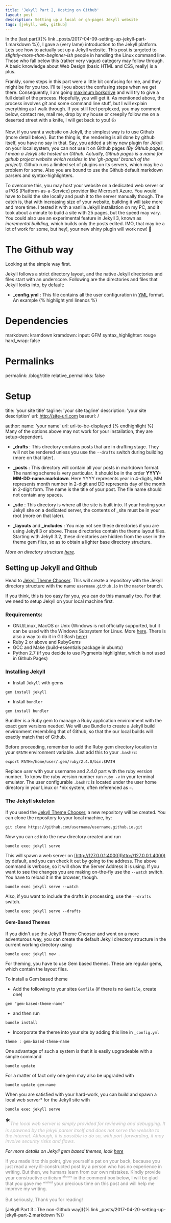 ```yaml
---
title: 'Jekyll Part 2, Hosting on Github'
layout: post
description: Setting up a local or gh-pages Jekyll website
tags: [jekyll, web, github]
---
```


In the [last part]({% link _posts/2017-04-09-setting-up-jekyll-part-1.markdown %}), I gave a (very lame) introduction to the Jekyll platform. Lets see how to actually set up a Jekyll website. This post is targeted to *slightly-more-than-beginner-ish* people in handling the Linux command line. Those who fall below this (rather very vague) category may follow through. A basic knowledge about Web Design (basic HTML and CSS, really) is a plus.

Frankly, some steps in this part were a little bit confusing for me, and they might be for you too. I'll tell you about the confusing steps when we get there. Consequently, I am going [maximum borkdrive](https://www.google.co.in/search?q=maximum+borkdrive) and will try to give a full detail of the process. Hopefully, you will get it. As mentioned above, the process involves *git* and some command line stuff, but I will explain everything as I walk through. If you still feel perplexed, you may comment below, contact me, mail me, drop by my house or creepily follow me on a deserted street with a knife, I will get back to you! :+1:

Now, if you want a website on Jekyll, the simplest way is to use Github (more detail below). But the thing is, the rendering is all done by github itself, you have no say in that. Say, you added a shiny new plugin for Jekyll on your local system, you can not use it on Github pages *(By Github pages, I mean a Jekyll site hosted on Github. Actually, Github pages is a name for github project website which resides in the 'gh-pages' branch of the project)*. Github runs a limited set of plugins on its servers, which may be a problem for some. Also you are bound to use the Github default markdown parsers and syntax-highlighters.

To overcome this, you may host your website on a dedicated web server or a POS (Platform-as-a-Service) provider like Microsoft Azure. You would have to build the site locally and push it to the server manually though. The catch is, that with increasing size of your website, building it will take more and more time. I tested it with a vanilla Jekyll installation on my PC, and it took about a minute to build a site with 25 pages, but the speed may vary. You could also use an experimental feature in Jekyll 3, known as *incremental building*, which builds only the posts edited. IMO, that may be a lot of work for some, but hey!, your new shiny plugin will work now! :grimacing:

# The Github way #

Looking at the simple way first.

Jekyll follows a strict directory layout, and the native Jekyll directories and files start with an underscore. Following are the directories and files that Jekyll looks into, by default:

- **_config.yml** : This file contains all the user configuration in [YML](https://en.wikipedia.org/wiki/YAML) format. An example
{% highlight yml linenos %}
# Dependencies
markdown: kramdown
kramdown:
  input: GFM
  syntax_highlighter: rouge
  hard_wrap: false

# Permalinks
permalink:          /blog/:title
relative_permalinks: false

# Setup
title:            'your site title'
tagline:          'your site tagline'
description:      'your site description'
url:              http://site-url.com
baseurl:          /

author:
  name:           'your name'
  url:            url-to-be-displayed
{% endhighlight %}
Many of the options above may not work for your installation, they are setup-dependent.

- **_drafts** : This directory contains posts that are in drafting stage. They will not be rendered unless you use the <code>--drafts</code> switch during building (more on that later).

- **_posts** : This directory will contain all your posts in markdown format. The naming scheme is very particular. It should be in the order **YYYY-MM-DD-name.markdown**. Here YYYY represents year in 4-digits, MM represents month number in 2-digit and DD represents day of the month in 2-digit form. The name is the title of your post. The file name should not contain any spaces.

- **_site** : This directory is where all the site is built into. If your hosting your Jekyll site on a dedicated server, the contents of _site must be in your root (more on that later).

- **\_layouts** and **\_includes** : You may not see these directories if you are using Jekyll 3 or above. These directories contain the theme layout files. Starting with Jekyll 3.2, these directories are hidden from the user in the theme gem files, so as to obtain a lighter base directory structure. 

*More on directory structure [here](https://jekyllrb.com/docs/structure/).*

## Setting up Jekyll and Github

Head to [Jekyll Theme Chooser](https://pages.github.com/themes/). This will create a repository with the Jekyll directory structure with the name <code>username.github.io</code> in the <code>master</code> branch.

If you think, this is too easy for you, you can do this manually too. For that we need to setup Jekyll on your local machine first.

### Requirements:
+ GNU/Linux, MacOS or Unix (Windows is not officially supported, but it can be used with the Windows Subsystem for Linux. More [here](https://jekyllrb.com/docs/windows/). There is also a way to do it in Git Bash [here](http://programminghistorian.org/lessons/building-static-sites-with-jekyll-github-pages#on-windows-))
+ Ruby 2 or above and RubyGems
+ GCC and Make (build-essentials package in ubuntu)
+ Python 2.7 (if you decide to use Pygments highlighter, which is not used in Github Pages)

### Installing Jekyll
- Install <code>Jekyll</code> with gems
```
gem install jekyll
```
- Install <code>bundler</code>
```
gem install bundler
```
Bundler is a Ruby gem to manage a Ruby application environment with the exact gem versions needed. We will use Bundle to create a Jekyll build environment resembling that of Github, so that the our local builds will exactly match that of Github.

Before proceeding, remember to add the Ruby gem directory location to your ```$PATH``` environment variable. Just add this to your ```.bashrc```:
```
export PATH=/home/user/.gem/ruby/2.4.0/bin:$PATH
```
Replace *user* with your username and *2.4.0* part with the ruby version number. To know the ruby version number run ```ruby -v``` in your terminal emulator. The user configurable ```.bashrc``` is located under the user home directory in your Linux or \*nix system, often referenced as ```~```.

### The Jekyll skeleton
If you used the [Jekyll Theme Chooser](https://pages.github.com/themes/), a new repository will be created. You can clone the repository to your local machine, by:
```
git clone https://github.com/username/username.github.io.git
```
Now you can <code>cd</code> into the new directory created and run
```
bundle exec jekyll serve
```
This will spawn a web server on [http://127.0.0.1:4000](http://127.0.0.1:4000) by default, and you can check it out by going to the address. The above command is verbose, so it will show the Server Address it is using. If you want to see the changes you are making on-the-fly use the <code>--watch</code> switch. You have to reload it in the browser, though.
```
bundle exec jekyll serve --watch
```
Also, if you want to include the drafts in processing, use the <code>--drafts</code> switch.
```
bundle exec jekyll serve --drafts
```

#### Gem-Based Themes

If you didn't use the Jekyll Theme Chooser and went on a more adventurous way, you can create the default Jekyll directory structure in the current working directory using 
```
bundle exec jekyll new .
```
For theming, you have to use Gem based themes. These are regular gems, which contain the layout files. 

To install a Gem based theme
- Add the following to your sites <code>Gemfile</code> (if there is no <code>Gemfile</code>, create one)
```
gem "gem-based-theme-name"
```
- and then run
```
bundle install
```
- Incorporate the theme into your site by adding this line in <code>_config.yml</code>
```
theme : gem-based-theme-name
```

One advantage of such a system is that it is easily upgradeable with a simple command
```
bundle update
```
For a matter of fact only one gem may also be upgraded with
```
bundle update gem-name
```

When you are satisfied with your hard-work, you can build and spawn a local web server* for the Jekyll site with
```
bundle exec jekyll serve
```
<span style="font-size: 30px; margin: 0px;">\*</span><cite style="color: #bdbdbd; font-size: 0.9rem">*The local web server is simply provided for reviewing and debugging. It is spawned by the jekyll parser itself and does not serve the website to the internet. Although, it is possible to do so, with port-forwarding, it may involve security risks and flaws.*</cite>


*For more details on Jekyll gem based themes, look [here](https://jekyllrb.com/docs/themes/)*



<p style="color: #888888" class="message">If you made it to this point, give yourself a pat on your back, because you just read a very ill-constructed post by a person who has no experience in writing. But then, we humans learn from our own mistakes. Kindly provide your constructive criticism <sup style="font-size: 9px">abuses</sup> in the comment box below, I will be glad that you gave me <sup style="font-size: 9px">wasted</sup> your precious time on this post and will help me improve my writing.<br/><br/>But seriously, Thank you for reading!</p> 


[Jekyll Part 3 : The non-Github way]({% link _posts/2017-04-20-setting-up-jekyll-part-2.markdown %})